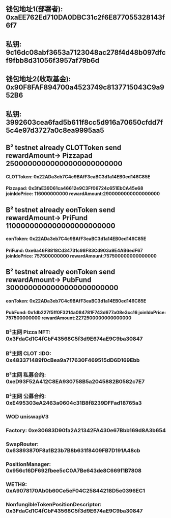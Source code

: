 ## 钱包地址1(部署者): 0xaEE762Ed710DA0DBC31c2f6E877055328143f6f7
## 私钥: 9c16dc08abf3653a7123048ac278f4d48b097dfcf9fbb8d31056f3957af79b6d

## 钱包地址2(收取基金): 0x90F8FAF894700a4523749c8137715043C9a952B6
## 私钥: 3992603cea6fad5b611f8cc5d916a70650cfdd7f5c4e97d3727a0c8ea9995aa5

## B² testnet  already CLOTToken send rewardAmount-> Pizzapad   25000000000000000000000000 
####  CLOTToken: 0x22ADa3eb7C4c9BAfF3eaBC3d1a14EB0ed146C85E
####  Pizzapad: 0x3faE39D61ca46612e9C3Ff06724c651EbCA45e68      joinIdoPrice: 116000000000   rewardAmount:2900000000000000000   




## B² testnet  already eonToken send rewardAmount-> PriFund    1100000000000000000000000
####  eonToken: 0x22ADa3eb7C4c9BAfF3eaBC3d1a14EB0ed146C85E
####  PriFund: 0xe6a46F8818Cd34731c98F83Cd903a9E4AB6edF67      joinIdoPrice: 757500000000   rewardAmount:757500000000000000



## B² testnet  already eonToken send rewardAmount-> PubFund    3000000000000000000000000
####  eonToken: 0x22ADa3eb7C4c9BAfF3eaBC3d1a14EB0ed146C85E
####  PubFund: 0x1db227f5ff0F3214a084781F743d677a08e3cc16      joinIdoPrice: 757500000000   rewardAmount:2272500000000000000




### B²主网 Pizza NFT: 0x3FdaCd1C4fCbF43568C5f3d9E674aE9C9ba30847
### B²主网 CLOT :IDO:  0x483371489f0cBea9a717630F469515dD6D169Ebb
### B²主网 私募合约:  0xeD93F52A412C8EA930758B5a2045882B0582c7E7
### B²主网 公募合约:  0xE495303eA2463a0604c31B8f8239DFFad18765a3





### WOD uniswapV3
### Factory: 0xe30683D90fa2A21342FA430e67Bbb169d8A3b654
### SwapRouter: 0x63893870F8a1B23b7B8b631f8409FB7D191A48cb
### PositionManager: 0x956c16DF692fbee5cC0A7Be643de8C669f1B7808
### WETH9: 0xA9078170Ab0b60Ce5eF04C25844218D5e0396EC1
### NonfungibleTokenPositionDescriptor: 0x3FdaCd1C4fCbF43568C5f3d9E674aE9C9ba30847
